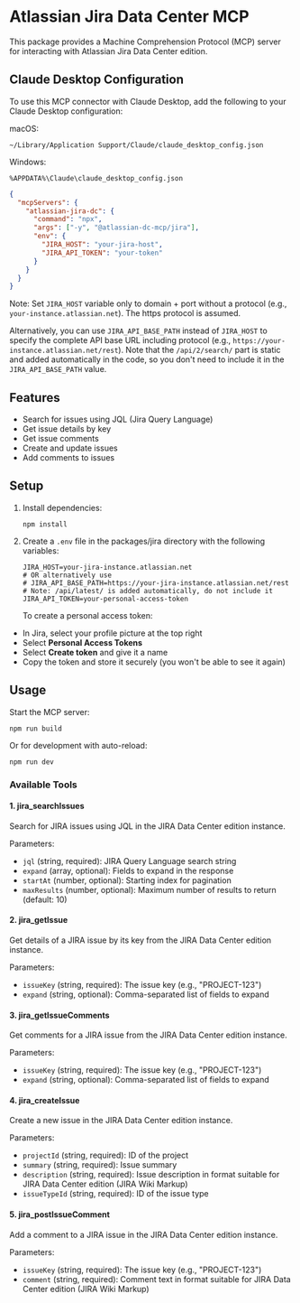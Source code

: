 # Atlassian Jira Data Center MCP

This package provides a Machine Comprehension Protocol (MCP) server for interacting with Atlassian Jira Data Center edition.

## Claude Desktop Configuration

To use this MCP connector with Claude Desktop, add the following to your Claude Desktop configuration:

macOS:
```
~/Library/Application Support/Claude/claude_desktop_config.json
```

Windows:
```
%APPDATA%\Claude\claude_desktop_config.json
```

```json
{
  "mcpServers": {
    "atlassian-jira-dc": {
      "command": "npx",
      "args": ["-y", "@atlassian-dc-mcp/jira"],
      "env": {
        "JIRA_HOST": "your-jira-host",
        "JIRA_API_TOKEN": "your-token"
      }
    }
  }
}
```

Note: Set `JIRA_HOST` variable only to domain + port without a protocol (e.g., `your-instance.atlassian.net`). The https protocol is assumed.

Alternatively, you can use `JIRA_API_BASE_PATH` instead of `JIRA_HOST` to specify the complete API base URL including protocol (e.g., `https://your-instance.atlassian.net/rest`). Note that the `/api/2/search/` part is static and added automatically in the code, so you don't need to include it in the `JIRA_API_BASE_PATH` value.

## Features

- Search for issues using JQL (Jira Query Language)
- Get issue details by key
- Get issue comments
- Create and update issues
- Add comments to issues

## Setup

1. Install dependencies:
   ```
   npm install
   ```

2. Create a `.env` file in the packages/jira directory with the following variables:
   ```
   JIRA_HOST=your-jira-instance.atlassian.net
   # OR alternatively use
   # JIRA_API_BASE_PATH=https://your-jira-instance.atlassian.net/rest
   # Note: /api/latest/ is added automatically, do not include it
   JIRA_API_TOKEN=your-personal-access-token
   ```

   To create a personal access token:
  - In Jira, select your profile picture at the top right
  - Select **Personal Access Tokens**
  - Select **Create token** and give it a name
  - Copy the token and store it securely (you won't be able to see it again)

## Usage

Start the MCP server:

```
npm run build
```

Or for development with auto-reload:

```
npm run dev
```

### Available Tools

#### 1. jira_searchIssues

Search for JIRA issues using JQL in the JIRA Data Center edition instance.

Parameters:
- `jql` (string, required): JIRA Query Language search string
- `expand` (array, optional): Fields to expand in the response
- `startAt` (number, optional): Starting index for pagination
- `maxResults` (number, optional): Maximum number of results to return (default: 10)

#### 2. jira_getIssue

Get details of a JIRA issue by its key from the JIRA Data Center edition instance.

Parameters:
- `issueKey` (string, required): The issue key (e.g., "PROJECT-123")
- `expand` (string, optional): Comma-separated list of fields to expand

#### 3. jira_getIssueComments

Get comments for a JIRA issue from the JIRA Data Center edition instance.

Parameters:
- `issueKey` (string, required): The issue key (e.g., "PROJECT-123")
- `expand` (string, optional): Comma-separated list of fields to expand

#### 4. jira_createIssue

Create a new issue in the JIRA Data Center edition instance.

Parameters:
- `projectId` (string, required): ID of the project
- `summary` (string, required): Issue summary
- `description` (string, required): Issue description in format suitable for JIRA Data Center edition (JIRA Wiki Markup)
- `issueTypeId` (string, required): ID of the issue type

#### 5. jira_postIssueComment

Add a comment to a JIRA issue in the JIRA Data Center edition instance.

Parameters:
- `issueKey` (string, required): The issue key (e.g., "PROJECT-123")
- `comment` (string, required): Comment text in format suitable for JIRA Data Center edition (JIRA Wiki Markup)

